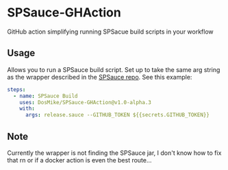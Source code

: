 # SPSauce-GHAction
GitHub action simplifying running SPSacue build scripts in your workflow

## Usage
Allows you to run a SPSauce build script. Set up to take the same arg string as the wrapper
described in the [SPSauce repo](https://github.com/DosMike/SPSauce). See this example:

```yml
steps:
  - name: SPSauce Build
    uses: DosMike/SPSauce-GHAction@v1.0-alpha.3
    with:
      args: release.sauce --GITHUB_TOKEN ${{secrets.GITHUB_TOKEN}}
```

## Note

Currently the wrapper is not finding the SPSauce jar, I don't know how to fix that rn
or if a docker action is even the best route...
